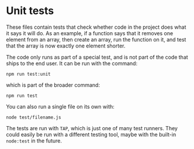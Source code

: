 # Unit tests
These files contain tests that check whether code in the project does what it says it will do. As an example, if a function says that it removes one element from an array, then create an array, run the function on it, and test that the array is now exactly one element shorter.

The code only runs as part of a special test, and is not part of the code that ships to the end user. It can be run with the command:
```
npm run test:unit
```
which is part of the broader command:
```
npm run test
```

You can also run a single file on its own with:
```
node test/filename.js
```

The tests are run with `TAP`, which is just one of many test runners. They could easily be run with a different testing tool, maybe with the built-in `node:test` in the future.
